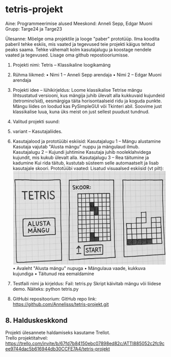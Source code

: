 # tetris-projekt
Aine: Programmeerimise alused
Meeskond: Anneli Sepp, Edgar Muoni
Grupp: Targe24 ja Targe23

Ülesanne: Mõelge oma projektile ja looge "paber" prototüüp. Ilma koodita paberil tehke eskiis, mis vaated ja tegevused teie projekti käigus tehtud peaks saama.
Tehke vähemalt kolm kasutajalugu ja koostage nendele vaated ja tegevused. Lisage oma github repostiooriumisse.

1. Projekti nimi: Tetris – Klassikaline loogikamäng
2. Rühma liikmed:
•	Nimi 1 – Anneli Sepp arendaja
•	Nimi 2 – Edgar Muoni arendaja

3. Projekti idee – lühikirjeldus:
Loome klassikalise Tetrise mängu lihtsustatud versiooni, kus mängija juhib ülevalt alla kukkuvaid kujundeid (tetromino’sid), eesmärgiga täita horisontaalseid ridu ja koguda punkte. Mängu liides on loodud kas PySimpleGUI või Tkinteri abil. Soovime just klassikalise luua, kuna üks meist on just sellest puudust tundnud.

4. Valitud projekti suund:
4. variant – Kasutajaliides.
5. Kasutajalood ja prototüübi eskiisid:
Kasutajalugu 1 – Mängu alustamine
Kasutaja vajutab "Alusta mängu" nuppu ja mängulaud ilmub.
Kasutajalugu 2 – Kujundi juhtimine
Kasutaja juhib nooleklahvidega kujundit, mis kukub ülevalt alla.
Kasutajalugu 3 – Rea täitumine ja kadumine
Kui rida täitub, kustutab süsteem selle automaatselt ja lisab kasutajale skoori.
Prototüübi vaated:
 Lisatud visuaalsed eskiisid (vt pilt):
 ![Prototüüp](prototyyp.jpg)
•	Avaleht "Alusta mängu" nupuga
•	Mängulaua vaade, kukkuva kujundiga
•	Täitunud rea eemaldamine

6. Testfaili nimi ja kirjeldus:
Fail: tetris.py
 Skript käivitab mängu või liidese demo. Näiteks:
python tetris.py

7. GitHubi repositoorium:
GitHub repo link: https://github.com/Annelisss/tetris-projekt.git

## 8. Halduskeskkond
Projekti ülesannete haldamiseks kasutame Trellot.  
Trello projektitahvel: https://trello.com/invite/b/67fd7b84150ebc07898ed82c/ATTI885052c2fc9cee9744dac5b616944db30CCFE7A4/tetris-projekt
